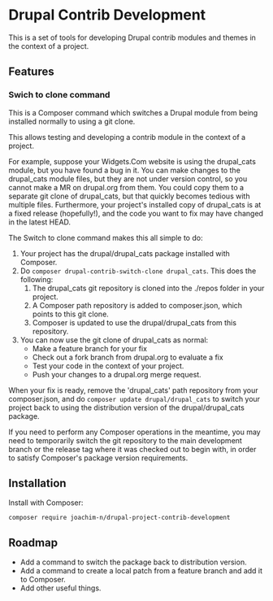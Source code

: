 # Drupal Contrib Development

This is a set of tools for developing Drupal contrib modules and themes in the
context of a project.

## Features

### Swich to clone command

This is a Composer command which switches a Drupal module from being installed
normally to using a git clone.

This allows testing and developing a contrib module in the context of a project.

For example, suppose your Widgets.Com website is using the drupal_cats module,
but you have found a bug in it. You can make changes to the drupal_cats module
files, but they are not under version control, so you cannot make a MR on
drupal.org from them. You could copy them to a separate git clone of
drupal_cats, but that quickly becomes tedious with multiple files. Furthermore,
your project's installed copy of drupal_cats is at a fixed release (hopefully!),
and the code you want to fix may have changed in the latest HEAD.

The Switch to clone command makes this all simple to do:

1. Your project has the drupal/drupal_cats package installed with Composer.
2. Do `composer drupal-contrib-switch-clone drupal_cats`. This does the
   following:
    1. The drupal_cats git repository is cloned into the ./repos folder in your
       project.
    2. A Composer path repository is added to composer.json, which points to
       this git clone.
    3. Composer is updated to use the drupal/drupal_cats from this repository.
3. You can now use the git clone of drupal_cats as normal:
    * Make a feature branch for your fix
    * Check out a fork branch from drupal.org to evaluate a fix
    * Test your code in the context of your project.
    * Push your changes to a drupal.org merge request.

When your fix is ready, remove the 'drupal_cats' path repository from your
composer.json, and do `composer update drupal/drupal_cats` to switch your
project back to using the distribution version of the drupal/drupal_cats
package.

If you need to perform any Composer operations in the meantime, you may need to
temporarily switch the git repository to the main development branch or the
release tag where it was checked out to begin with, in order to satisfy
Composer's package version requirements.

## Installation

Install with Composer:

```
composer require joachim-n/drupal-project-contrib-development
```

## Roadmap

* Add a command to switch the package back to distribution version.
* Add a command to create a local patch from a feature branch and add it to
  Composer.
* Add other useful things.
